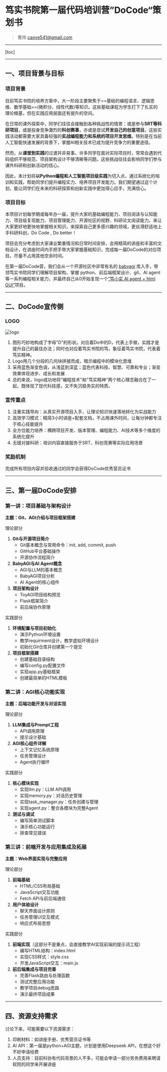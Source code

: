 # 笃实书院第一届代码培训营”DoCode“策划书

> 曹烨 caoye541@gmail.com

---

[toc]

---

## 一、项目背景与目标

### 项目背景

目前笃实书院的培养方案中，大一阶段主要聚焦于==基础的编程语言、逻辑思维、数学基础==(微积分、线性代数)等知识。这些基础课程为学生打下了扎实的理论根基，但在实践应用层面还有提升的空间。

在日常的课外探索中，同学们往往会接触到各种挑战性的情景：或是参与**SRT等科研项目**，或是投身竞争激烈的**科创赛事**，亦或是尝试**开发自己的创意项目**。这些实践活动都需要大家具备较强的**实战编程能力和系统的项目开发思维**。特别是在当前人工智能快速发展的背景下，掌握AI相关技术已成为提升竞争力的重要途径。

然而，从**课堂到实践**的过渡并非易事。许多同学在面对实际项目时，常常会遇到代码组织不够规范、项目架构设计不够清晰等问题。这些挑战往往会影响同学们参与课外科研和创新活动的信心。

因此，本计划将**以Python编程和人工智能项目级实践**为切入点，通过系统化的培训和实践，帮助同学们提升编程实力、培养项目开发能力。我们期望通过这个计划，能让同学们在未来的科研探索和创新实践中更加得心应手，充满信心。

### 项目目标

本项目计划每学期或每年办一届，提升大家的基础编程能力、项目阅读与认知能力、项目级复现能力、项目管理能力、开源社区的视野、科研论文阅读能力。来让大家更好地更快地掌握相关知识，来探索自己更多感兴趣的领域，更丝滑舒适地上手科研科创，Do Code , Do better！

项目会充分考虑到大家课业繁重情况和日常时间安排，会用精简的讲座和丰富的文档设计，在讲座时间内手把手带大家掌握基础知识，完成每一届DoCode的对应项目。尽量不占用其他空余时间。

在第一届DoCode营，我们会从一个开源社区中非常有名的 [babyagi](https://github.com/yoheinakajima/babyagi) 库入手，带领笃实书院同学们理解项目架构，掌握 python、前后端框架设计、git、AI agent 等一系列编程相关能力，并最终自己从0开始复现一个[”笃小实 AI agent + html GUI“](https://github.com/caoye04/DoCodeClub_ToyAGI)项目。

---

## 二、DoCode宣传侧

### LOGO

![logo](pic\logo.jpg)

1. 图形巧妙地构成了字母"D"的形状。对应着Do中的D，代表上手做，实践才是提升自己的最佳办法；同时也对应着笃实书院的笃，象征着笃实书院，代表着笃实精神。
2. Logo用几个分段的几何块拼接而成，暗示编程中的模块化思维
3. 采用蓝色渐变色调，从浅蓝到深蓝；蓝色代表科技、智慧、可靠和专业；渐变效果体现进步、成长和发展
4. 总的来说，logo成功地将"编程技术"和"笃实精神"两个核心理念融合在了一起，既体现了现代科技感，又不失沉稳务实的特质。

### 宣传重点

1. 注重实践导向：从真实开源项目入手，让理论知识快速落地转化为实战能力
2. 高效学习模式：精简3小时讲座+配套文档，不占用课外时间，让每分钟都专注于核心技能提升
3. 全方位能力培养：横跨项目开发、版本管理、编程能力、AI技术等多个维度的系统化提升
4. 无缝对接科研：培训内容直接服务于SRT、科创竞赛等实际应用场景

### 奖励机制

完成所有项目内容并验收通过的同学会获得DoCode优秀营员证书

---

## 三、第一届DoCode安排

### 第一讲：项目基础与架构设计 

**主题：Git、AGI介绍与项目框架搭建**

理论部分

1. **Git与开源项目简介**
   - Git基本概念与常用命令：init, add, commit, push
   - GitHub平台基础操作
   - 开源协作流程简介
2. **BabyAGI与AI Agent概念**
   - AGI与LLM的基本概念
   - BabyAGI项目分析
   - AI Agent的核心组件
3. **项目架构设计** 
   - ToyAGI项目结构预览
   - Flask框架简介
   - 前后端协作原理

实践部分 

1. **环境配置与项目初始化** 
   - 演示Python环境设置
   - 教学requirment设计，教学虚拟环境设计
   - 初始化Git仓库并创建第一个提交
2. **项目框架搭建** 
   - 创建基础目录结构
   - 编写config.py配置文件
   - 实现app.py基础框架
   - 创建最简单的HTML模板

### 第二讲：AGI核心功能实现 

**主题：后端功能开发与对话实现**

理论部分 

1. **LLM集成与Prompt工程** 
   - API调用原理
   - 提示设计基础
2. **AGI核心组件详解** 
   - 上下文记忆系统原理
   - 任务管理设计
   - Agent执行循环

实践部分 

1. **核心模块实现** 
   - 实现llm.py：LLM API调用
   - 实现memory.py：对话历史管理
   - 实现task_manager.py：任务创建与管理
   - 实现agent.py：整合各模块为完整Agent
2. **测试与调试** 
   - 编写简单测试脚本
   - 演示核心功能运行
   - 排查常见错误

### 第三讲：前端开发与应用集成及拓展 

**主题：Web界面实现与完整应用**

理论部分 

1. **前端基础** 
   - HTML/CSS布局基础
   - JavaScript交互功能
   - Fetch API与前后端通信
2. **用户体验设计** 
   - 聊天界面设计原则
   - 任务管理UI交互模式
   - 响应式布局思想

实践部分

1. **前端实现**（这部分不是重点，会直接教学AI实现前端的提示词工程）
   - 编写HTML结构：index.html
   - 实现CSS样式：style.css
   - 开发JavaScript交互：main.js
2. **前后端集成与项目完善** 
   - 完善Flask路由与处理函数
   - 测试完整应用功能
   - 教学项目debug思路
   - 演示最终项目成果

---

## 四、资源支持需求

讨论下来，可能需要以下资源需求：

1. 印刷材料：如讲座手册、优秀营员证书等
2. AI API：第一届是python+AGI主题，计划是使用Deepseek API，在想这个好不好申请经费
3. 人员支持：目前科协有代码背景的人不多，可能会申请一部分劳务费用来聘请软院的同学来开展讲座

